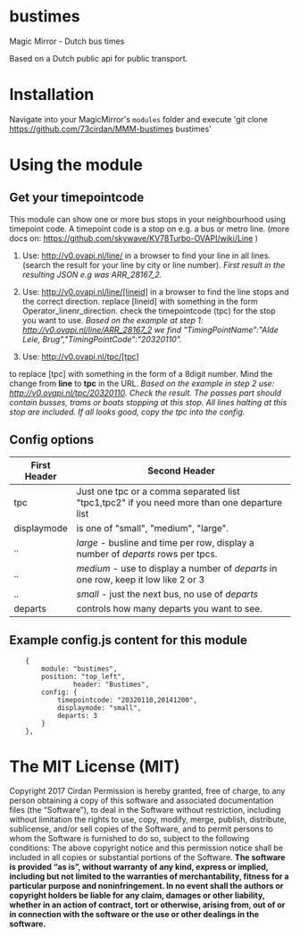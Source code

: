 # bustimes
Magic Mirror - Dutch bus times 

Based on a Dutch public api for public transport.
# Installation
Navigate into your MagicMirror's `modules` folder and execute
 'git clone https://github.com/73cirdan/MMM-bustimes bustimes'
# Using the module
## Get your timepointcode
This module can show one or more bus stops in your neighbourhood using timepoint code.
A timepoint code is a stop on e.g. a bus or metro line.
(more docs on: https://github.com/skywave/KV78Turbo-OVAPI/wiki/Line )

1. Use:
  http://v0.ovapi.nl/line/ 
  in a browser to find your line in all lines.
  (search the result for your line by city or line number).
  *First result in the resulting JSON e.g was ARR_28167_2.*

1. Use:
  http://v0.ovapi.nl/line/[lineid]
  in a browser to find the line stops and the correct direction.
  replace [lineid] with something in the form Operator_linenr_direction.
  check the timepointcode (tpc) for the stop you want to use.
  *Based on the example at step 1: http://v0.ovapi.nl/line/ARR_28167_2
  we find "TimingPointName":"Alde Leie, Brug","TimingPointCode":"20320110".*

1. Use:
  http://v0.ovapi.nl/tpc/[tpc]

to replace [tpc] with something in the form of a 8digit number.
  Mind the change from **line** to **tpc** in the URL.
  *Based on the example in step 2 use: http://v0.ovapi.nl/tpc/20320110.*
  *Check the result. The passes part should contain busses, trams or boats stopping at this stop. All lines halting at this stop are included. If all looks good, copy the tpc into the config.*  

## Config options

First Header | Second Header
------------ | ------------- 
tpc | Just one tpc or a comma separated list "tpc1,tpc2" if you need more than one departure list
displaymode | is one of "small", "medium", "large".
.. | *large* - busline and time per row, display a number of *departs* rows per tpcs.
.. | *medium* - use <departs> to display a number of *departs* in one row, keep it low like 2 or 3
.. | *small* - just the next bus, no use of *departs*
departs | controls how many departs you want to see.

## Example config.js content for this module
		{
			module: "bustimes",
			position: "top_left",
                	header: "Bustimes",
			config: {
				timepointcode: "20320110,20141200",
				displaymode: "small",
				departs: 3 
			}
		},

The MIT License (MIT) 
===================== 
Copyright 2017 Cirdan
Permission is hereby granted, free of charge, to any person obtaining a copy of this software and associated documentation files (the “Software”), to deal in the Software without restriction, including without limitation the rights to use, copy, modify, merge, publish, distribute, sublicense, and/or sell copies of the Software, and to permit persons to whom the Software is furnished to do so, subject to the following conditions: The above copyright notice and this permission notice shall be included in all copies or substantial portions of the Software. **The software is provided “as is”, without warranty of any kind, express or implied, including but not limited to the warranties of merchantability, fitness for a particular purpose and noninfringement. In no event shall the authors or copyright holders be liable for any claim, damages or other liability, whether in an action of contract, tort or otherwise, arising from, out of or in connection with the software or the use or other dealings in the software.** 

